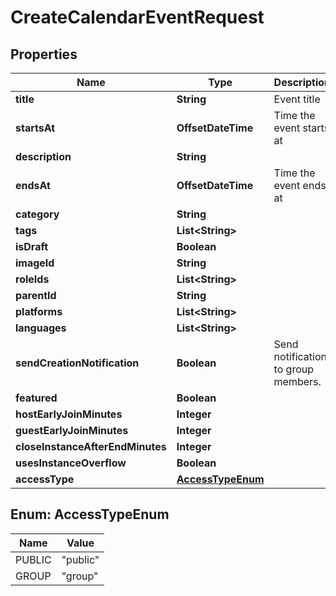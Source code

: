 

# CreateCalendarEventRequest


## Properties

| Name | Type | Description | Notes |
|------------ | ------------- | ------------- | -------------|
|**title** | **String** | Event title |  |
|**startsAt** | **OffsetDateTime** | Time the event starts at |  |
|**description** | **String** |  |  |
|**endsAt** | **OffsetDateTime** | Time the event ends at |  |
|**category** | **String** |  |  |
|**tags** | **List&lt;String&gt;** |  |  [optional] |
|**isDraft** | **Boolean** |  |  [optional] |
|**imageId** | **String** |  |  [optional] |
|**roleIds** | **List&lt;String&gt;** |  |  [optional] |
|**parentId** | **String** |  |  [optional] |
|**platforms** | **List&lt;String&gt;** |  |  [optional] |
|**languages** | **List&lt;String&gt;** |  |  [optional] |
|**sendCreationNotification** | **Boolean** | Send notification to group members. |  |
|**featured** | **Boolean** |  |  [optional] |
|**hostEarlyJoinMinutes** | **Integer** |  |  [optional] |
|**guestEarlyJoinMinutes** | **Integer** |  |  [optional] |
|**closeInstanceAfterEndMinutes** | **Integer** |  |  [optional] |
|**usesInstanceOverflow** | **Boolean** |  |  [optional] |
|**accessType** | [**AccessTypeEnum**](#AccessTypeEnum) |  |  |



## Enum: AccessTypeEnum

| Name | Value |
|---- | -----|
| PUBLIC | &quot;public&quot; |
| GROUP | &quot;group&quot; |



